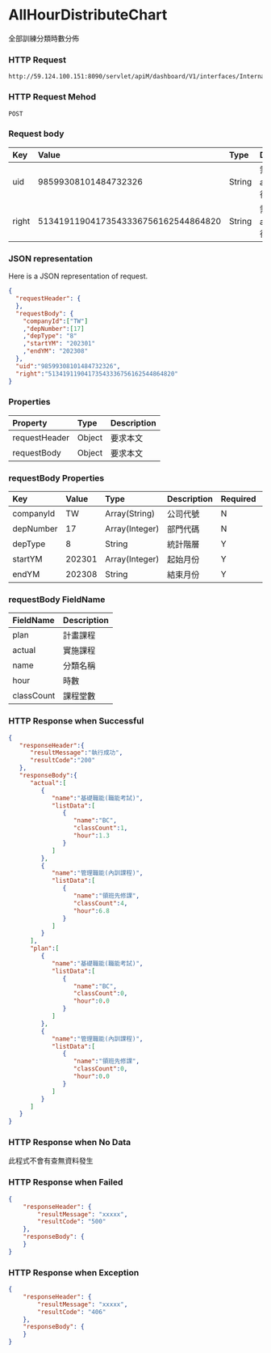 # AllHourDistributeChart
全部訓練分類時數分佈

### HTTP Request
```
http://59.124.100.151:8090/servlet/apiM/dashboard/V1/interfaces/InternalTrain/AllHourDistributeChart
```

### HTTP Request Mehod
```
POST
```

### Request body
| Key | Value | Type | Description |
|:----------|:-------------|:-----|:------------|
| uid | 98599308101484732326 | String | 需透過apiLogin取得
| right | 51341911904173543336756162544864820 | String | 需透過apiLogin取得 |

### JSON representation
Here is a JSON representation of request.
```json
{
  "requestHeader": {
  },
  "requestBody": {
    "companyId":["TW"]
    ,"depNumber":[17]
    ,"depType": "8"
    ,"startYM": "202301"
    ,"endYM": "202308"
  },
  "uid":"98599308101484732326",
  "right":"51341911904173543336756162544864820"
}
```

### Properties
| Property | Type | Description |
|:---------|:-----|:------------|
| requestHeader | Object | 要求本文 |
| requestBody | Object | 要求本文 |

### requestBody Properties
| Key | Value | Type | Description | Required | Format |
|:----------|:-------------|:-----|:------------|:------------|:------------|
| companyId | TW | Array(String) | 公司代號 | N | n/a |
| depNumber | 17 | Array(Integer) | 部門代碼 | N | n/a |
| depType | 8 | String| 統計階層 | Y | n/a |
| startYM | 202301 | Array(Integer) | 起始月份 | Y | YYYYmm |
| endYM | 202308 | String | 結束月份 | Y | YYYYmm |

### requestBody FieldName
| FieldName | Description |
|:----------|:-------------|
| plan | 計畫課程 |
| actual | 實施課程 |
| name | 分類名稱 |
| hour | 時數 |
| classCount | 課程堂數 |

### HTTP Response when Successful
```json
{
   "responseHeader":{
      "resultMessage":"執行成功",
      "resultCode":"200"
   },
   "responseBody":{
      "actual":[
         {
            "name":"基礎職能(職能考試)",
            "listData":[
               {
                  "name":"BC",
                  "classCount":1,
                  "hour":1.3
               }
            ]
         },
         {
            "name":"管理職能(內訓課程)",
            "listData":[
               {
                  "name":"領班先修課",
                  "classCount":4,
                  "hour":6.8
               }
            ]
         }
      ],
      "plan":[
         {
            "name":"基礎職能(職能考試)",
            "listData":[
               {
                  "name":"BC",
                  "classCount":0,
                  "hour":0.0
               }
            ]
         },
         {
            "name":"管理職能(內訓課程)",
            "listData":[
               {
                  "name":"領班先修課",
                  "classCount":0,
                  "hour":0.0
               }
            ]
         }
      ]
   }
}
```

### HTTP Response when No Data
此程式不會有查無資料發生

### HTTP Response when Failed
```json
{
    "responseHeader": {
        "resultMessage": "xxxxx",
        "resultCode": "500"
    },
    "responseBody": {
    }
}
```

### HTTP Response when Exception
```json
{
    "responseHeader": {
        "resultMessage": "xxxxx",
        "resultCode": "406"
    },
    "responseBody": {
    }
}
```
